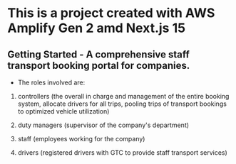 # This is a project created with AWS Amplify Gen 2 amd Next.js 15

## Getting Started - A comprehensive staff transport booking portal for companies. 

- The roles involved are: 

1. controllers (the overall in charge and management of the entire booking system, allocate drivers for all trips, pooling trips of transport bookings to optimized vehicle utilization) 

2. duty managers (supervisor of the company's department) 

3. staff (employees working for the company)

4. drivers (registered drivers with GTC to provide staff transport services)


